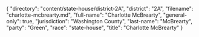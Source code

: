 {
  "directory": "content/state-house/district-2A",
  "district": "2A",
  "filename": "charlotte-mcbrearty.md",
  "full-name": "Charlotte McBrearty",
  "general-only": true,
  "jurisdiction": "Washington County",
  "last-name": "McBrearty",
  "party": "Green",
  "race": "state-house",
  "title": "Charlotte McBrearty"
}
